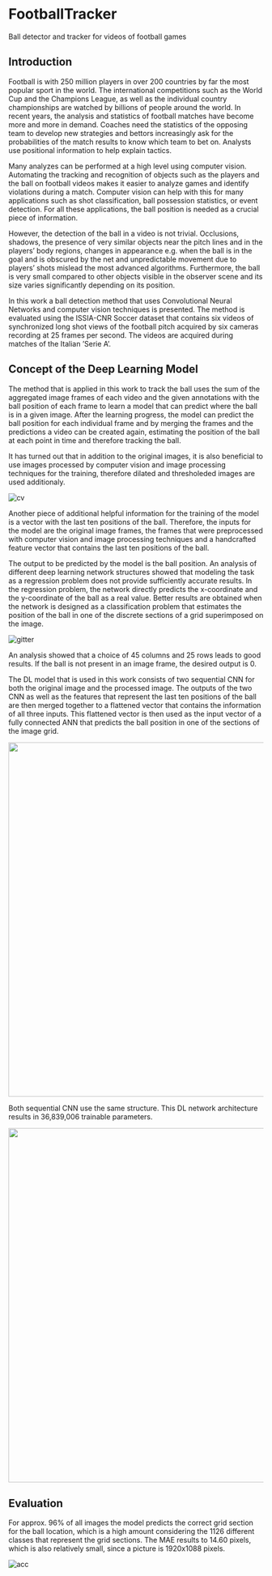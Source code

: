 # FootballTracker
Ball detector and tracker for videos of football games

## Introduction 
Football is with 250 million players in over 200 countries by far the most popular sport in the
world. The international competitions such as the World Cup and the Champions League, as
well as the individual country championships are watched by billions of people around the world.
In recent years, the analysis and statistics of football matches have become
more and more in demand. Coaches need the statistics of the opposing team to develop new
strategies and bettors increasingly ask for the probabilities of the match results to know which
team to bet on. Analysts use positional information to help explain tactics. 

Many analyzes can be performed at a high level using computer vision. Automating the
tracking and recognition of objects such as the players and the ball on football videos makes it
easier to analyze games and identify violations during a match. Computer vision can help with
this for many applications such as shot classification, ball possession statistics, or event detection. For all these applications, the ball position is needed as a crucial piece of information. 

However, the detection of the ball in a video is not trivial. Occlusions, shadows, the presence of
very similar objects near the pitch lines and in the players’ body regions, changes in appearance
e.g. when the ball is in the goal and is obscured by the net and unpredictable movement due
to players’ shots mislead the most advanced algorithms. Furthermore, the ball is very small
compared to other objects visible in the observer scene and its size varies significantly depending
on its position. 

In this work a ball detection method that uses Convolutional Neural Networks and computer
vision techniques is presented. The method is evaluated using the ISSIA-CNR Soccer dataset
that contains six videos of synchronized long shot views of the football pitch acquired by six
cameras recording at 25 frames per second. The videos are acquired during matches of the
Italian ’Serie A’. 

## Concept of the Deep Learning Model

The method that is applied in this work to track the ball uses the sum of the aggregated image
frames of each video and the given annotations with the ball position of each frame to learn
a model that can predict where the ball is in a given image. After the learning progress, the
model can predict the ball position for each individual frame and by merging the frames and
the predictions a video can be created again, estimating the position of the ball at each point
in time and therefore tracking the ball.

It has turned out that in addition to the original images, it is also beneficial to use images
processed by computer vision and image processing techniques for the training, therefore dilated and thresholeded images are used additionaly. 

![cv](https://user-images.githubusercontent.com/63397065/153750136-c5b73327-6ae6-4ab2-9aaf-ee37cb824a99.png)

Another piece of additional helpful information for the training of the model is a vector
with the last ten positions of the ball. Therefore, the inputs for the model are the original
image frames, the frames that were preprocessed with computer vision and image processing
techniques and a handcrafted feature vector that contains the last ten positions of the ball.

The output to be predicted by the model is the ball position. An analysis of different deep
learning network structures showed that modeling the task as a regression problem does not
provide sufficiently accurate results. In the regression problem, the network directly predicts
the x-coordinate and the y-coordinate of the ball as a real value. Better results are obtained
when the network is designed as a classification problem that estimates the position of the ball
in one of the discrete sections of a grid superimposed on the image.

![gitter](https://user-images.githubusercontent.com/63397065/153750176-9373732c-5bb3-4397-9a9f-eb48fbe346ef.PNG)

An analysis showed that a choice of 45 columns and 25 rows leads to good results. If the ball is not present in an image frame, the
desired output is 0.

The DL model that is used in this work consists of two sequential CNN for both the original
image and the processed image. The outputs of the two CNN as well as the features that
represent the last ten positions of the ball are then merged together to a flattened vector that
contains the information of all three inputs. This flattened vector is then used as the input
vector of a fully connected ANN that predicts the ball position in one of the sections of the
image grid.

<img src=https://user-images.githubusercontent.com/63397065/153750187-d2ec065e-4071-4268-a984-50045080c33d.PNG width="700">

Both sequential CNN use the same structure. This DL network architecture results in 36,839,006 trainable
parameters.

<img src=https://user-images.githubusercontent.com/63397065/153750192-e6e1a551-3055-4ff6-ab02-58d58e2b43c5.PNG width="700">

## Evaluation

For approx. 96% of all images the model predicts the correct grid section for the ball
location, which is a high amount considering the 1126 different classes that represent the grid
sections. The MAE results to 14.60 pixels, which is also relatively small, since a picture is
1920x1088 pixels.

![acc](https://user-images.githubusercontent.com/63397065/153750285-16ca4db5-c8d6-4bad-bdff-edefa8d17801.PNG)

